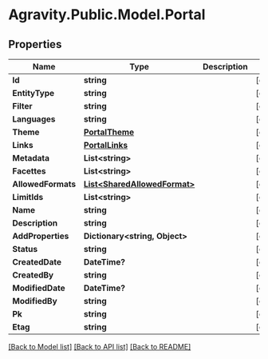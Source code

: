 # Agravity.Public.Model.Portal

## Properties

Name | Type | Description | Notes
------------ | ------------- | ------------- | -------------
**Id** | **string** |  | [optional] 
**EntityType** | **string** |  | [optional] 
**Filter** | **string** |  | [optional] 
**Languages** | **string** |  | [optional] 
**Theme** | [**PortalTheme**](PortalTheme.md) |  | [optional] 
**Links** | [**PortalLinks**](PortalLinks.md) |  | [optional] 
**Metadata** | **List&lt;string&gt;** |  | [optional] 
**Facettes** | **List&lt;string&gt;** |  | [optional] 
**AllowedFormats** | [**List&lt;SharedAllowedFormat&gt;**](SharedAllowedFormat.md) |  | [optional] 
**LimitIds** | **List&lt;string&gt;** |  | [optional] 
**Name** | **string** |  | [optional] 
**Description** | **string** |  | [optional] 
**AddProperties** | **Dictionary&lt;string, Object&gt;** |  | [optional] 
**Status** | **string** |  | [optional] 
**CreatedDate** | **DateTime?** |  | [optional] 
**CreatedBy** | **string** |  | [optional] 
**ModifiedDate** | **DateTime?** |  | [optional] 
**ModifiedBy** | **string** |  | [optional] 
**Pk** | **string** |  | [optional] 
**Etag** | **string** |  | [optional] 

[[Back to Model list]](../README.md#documentation-for-models) [[Back to API list]](../README.md#documentation-for-api-endpoints) [[Back to README]](../README.md)

